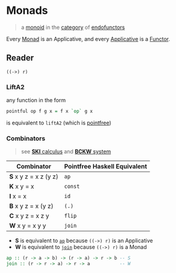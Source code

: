 # Monads

> a [monoid](https://en.wikipedia.org/wiki/Monoid_(category_theory)) in the [category](https://en.wikipedia.org/wiki/Category_(mathematics)) of [endofunctors](https://en.wikipedia.org/wiki/Category_(mathematics))

Every [Monad](https://wiki.haskell.org/Typeclassopedia#Monad) is an Applicative, and every [Applicative](https://wiki.haskell.org/Typeclassopedia#Applicative) is a [Functor](https://wiki.haskell.org/Typeclassopedia#Functor).

## Reader
```
((->) r)
```

### LiftA2

any function in the form

```hs
pointful op f g x = f x `op` g x
```

is  equivalent to `liftA2` (which is [pointfree](https://wiki.haskell.org/Pointfree))

### Combinators

> see [**SKI** calculus](https://en.wikipedia.org/wiki/SKI_combinator_calculus) and [**BCKW** system](https://en.wikipedia.org/wiki/B%2C_C%2C_K%2C_W_system)

| Combinator | Pointfree Haskell Equivalent |
| - | - |
| **S** x y z = x z (y z) | `ap` |
| **K** x y = x | `const` |
| **I** x = x | `id` |
| **B** x y z = x (y z) | `(.)` |
| **C** x y z = x z y | `flip` |
| **W** x y = x y y | `join` |

- **S** is equivalent to [`ap`](https://hackage.haskell.org/package/base/docs/Control-Monad.html#v:ap) because `((->) r)` is an Applicative
- **W** is equivalent to [`join`](https://hackage.haskell.org/package/base/docs/Control-Monad.html#v:join) because `((->) r)` is a Monad

```hs
ap :: (r -> a -> b) -> (r -> a) -> r -> b -- S
join :: (r -> r -> a) -> r -> a           -- W
```